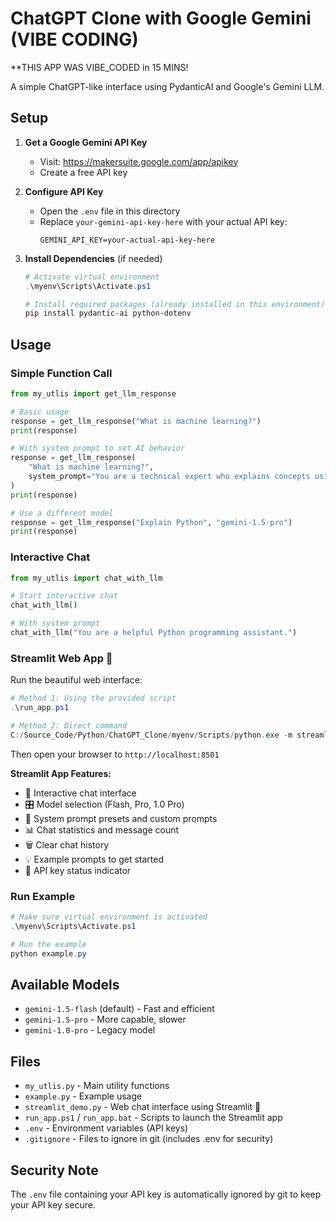 # ChatGPT Clone with Google Gemini (VIBE CODING)

**THIS APP WAS VIBE_CODED in 15 MINS!

A simple ChatGPT-like interface using PydanticAI and Google's Gemini LLM.

## Setup

1. **Get a Google Gemini API Key**
   - Visit: https://makersuite.google.com/app/apikey
   - Create a free API key

2. **Configure API Key**
   - Open the `.env` file in this directory
   - Replace `your-gemini-api-key-here` with your actual API key:
     ```
     GEMINI_API_KEY=your-actual-api-key-here
     ```

3. **Install Dependencies** (if needed)
   ```powershell
   # Activate virtual environment
   .\myenv\Scripts\Activate.ps1
   
   # Install required packages (already installed in this environment)
   pip install pydantic-ai python-dotenv
   ```

## Usage

### Simple Function Call
```python
from my_utlis import get_llm_response

# Basic usage
response = get_llm_response("What is machine learning?")
print(response)

# With system prompt to set AI behavior
response = get_llm_response(
    "What is machine learning?",
    system_prompt="You are a technical expert who explains concepts using analogies."
)
print(response)

# Use a different model
response = get_llm_response("Explain Python", "gemini-1.5-pro")
print(response)
```

### Interactive Chat
```python
from my_utlis import chat_with_llm

# Start interactive chat
chat_with_llm()

# With system prompt
chat_with_llm("You are a helpful Python programming assistant.")
```

### Streamlit Web App 🌟
Run the beautiful web interface:

```powershell
# Method 1: Using the provided script
.\run_app.ps1

# Method 2: Direct command
C:/Source_Code/Python/ChatGPT_Clone/myenv/Scripts/python.exe -m streamlit run streamlit_demo.py
```

Then open your browser to `http://localhost:8501`

**Streamlit App Features:**
- 💬 Interactive chat interface
- 🎛️ Model selection (Flash, Pro, 1.0 Pro)
- 🧠 System prompt presets and custom prompts
- 📊 Chat statistics and message count
- 🗑️ Clear chat history
- 💡 Example prompts to get started
- 🔧 API key status indicator

### Run Example
```powershell
# Make sure virtual environment is activated
.\myenv\Scripts\Activate.ps1

# Run the example
python example.py
```

## Available Models
- `gemini-1.5-flash` (default) - Fast and efficient
- `gemini-1.5-pro` - More capable, slower
- `gemini-1.0-pro` - Legacy model

## Files
- `my_utlis.py` - Main utility functions
- `example.py` - Example usage
- `streamlit_demo.py` - Web chat interface using Streamlit 🌟
- `run_app.ps1` / `run_app.bat` - Scripts to launch the Streamlit app
- `.env` - Environment variables (API keys)
- `.gitignore` - Files to ignore in git (includes .env for security)

## Security Note
The `.env` file containing your API key is automatically ignored by git to keep your API key secure.
